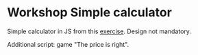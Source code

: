 # Workshop Simple calculator

Simple calculator in JS from this [exercise](JS_Simple_Calculator.pptx).
Design not mandatory.

Additional script: game "The price is right".